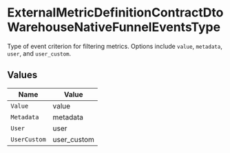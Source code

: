 # ExternalMetricDefinitionContractDtoWarehouseNativeFunnelEventsType

Type of event criterion for filtering metrics. Options include `value`, `metadata`, `user`, and `user_custom`.


## Values

| Name         | Value        |
| ------------ | ------------ |
| `Value`      | value        |
| `Metadata`   | metadata     |
| `User`       | user         |
| `UserCustom` | user_custom  |